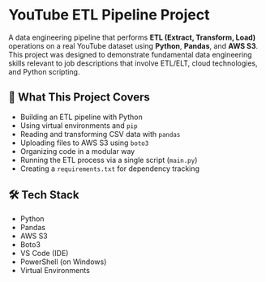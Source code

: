 # YouTube ETL Pipeline Project

A data engineering pipeline that performs **ETL (Extract, Transform, Load)** operations on a real YouTube dataset using **Python**, **Pandas**, and **AWS S3**. This project was designed to demonstrate fundamental data engineering skills relevant to job descriptions that involve ETL/ELT, cloud technologies, and Python scripting.

## 🚀 What This Project Covers

- Building an ETL pipeline with Python
- Using virtual environments and `pip`
- Reading and transforming CSV data with `pandas`
- Uploading files to AWS S3 using `boto3`
- Organizing code in a modular way
- Running the ETL process via a single script (`main.py`)
- Creating a `requirements.txt` for dependency tracking

## 🛠️ Tech Stack

- Python
- Pandas
- AWS S3
- Boto3
- VS Code (IDE)
- PowerShell (on Windows)
- Virtual Environments



